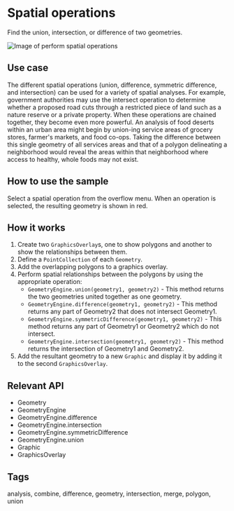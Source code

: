 # Spatial operations

Find the union, intersection, or difference of two geometries.

![Image of perform spatial operations](perform-spatial-operations.png)

## Use case

The different spatial operations (union, difference, symmetric difference, and intersection) can be used for a variety of spatial analyses. For example, government authorities may use the intersect operation to determine whether a proposed road cuts through a restricted piece of land such as a nature reserve or a private property.
When these operations are chained together, they become even more powerful. An analysis of food deserts within an urban area might begin by union-ing service areas of grocery stores, farmer's markets, and food co-ops. Taking the difference between this single geometry of all services areas and that of a polygon delineating a neighborhood would reveal the areas within that neighborhood where access to healthy, whole foods may not exist.

## How to use the sample

Select a spatial operation from the overflow menu. When an operation is selected, the resulting geometry is shown in red. 

## How it works

1.  Create two `GraphicsOverlay`s, one to show polygons and another to show the relationships between them.
2.  Define a `PointCollection` of each `Geometry`.
3.  Add the overlapping polygons to a graphics overlay.
4.  Perform spatial relationships between the polygons by using the appropriate operation:
    * `GeometryEngine.union(geometry1, geometry2)` - This method returns the two geometries united together as one geometry.
    * `GeometryEngine.difference(geometry1, geometry2)` - This method returns any part of Geometry2 that does not intersect Geometry1.
    * `GeometryEngine.symmetricDifference(geometry1, geometry2)` - This method returns any part of Geometry1 or Geometry2 which do not intersect.
    * `GeometryEngine.intersection(geometry1, geometry2)` - This method returns the intersection of Geometry1 and Geometry2.
5. Add the resultant geometry to a new `Graphic` and display it by adding it to the second `GraphicsOverlay`.

## Relevant API

- Geometry
- GeometryEngine
- GeometryEngine.difference
- GeometryEngine.intersection
- GeometryEngine.symmetricDifference
- GeometryEngine.union
- Graphic
- GraphicsOverlay

## Tags

analysis, combine, difference, geometry, intersection, merge, polygon, union

